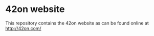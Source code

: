 # 42on website
This repository contains the 42on website as can be found online at http://42on.com/

